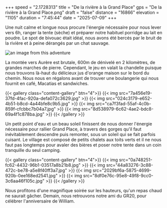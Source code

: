 +++
speed = "2.1728313"
title = "De la rivière à la Grand Place"
gps = "De la rivière à la Grand Place.png"
draft = "false"
distance = "16866"
elevation = "1105"
duration = "7:45:44"
date = "2025-07-09"
+++


Une nuit calme et longue nous procure l'énergie nécessaire pour nous lever vers 6h, ranger la tente (sèche) et préparer notre habituel porridge au lait en poudre. Le spot de bivouac était idéal, nous avons été bercés par le bruit de la rivière et à peine dérangés par un chat sauvage. 
<!--more-->
![an image from this adventure](48dc65bf-7d6d-4f9c-b44a-f182a35dcb32.jpg)

La montée vers Aurère est brutale, 600m de dénivelé en 2 kilomètres, de grandes marches de pierre. Cependant, le jeu en valait la chandelle puisque nous trouvons là-haut du délicieux jus d'orange maison sur le bord du chemin. Nous nous en régalons avant de trouver une boulangerie qui nous fournit en café, Macatias et sandwiches. 

{{< gallery class="content-gallery" btn="4">}}
{{< img src="7a456e19-37fd-4fac-920a-defa072c3629.jpg" >}}
{{< img src="024c3179-e652-4b51-b8cd-4a44bfe8c9b5.jpg" >}}
{{< img src="ca7f3fad-55af-4c0b-859f-cfcbbc7b04a7.jpg" >}}
{{< img src="8d538979-6c62-4ae2-bdc8-69a4f1c878ba.jpg" >}}
{{< /gallery >}}


Un petit point d'eau et un beau soleil finissent de nous donner l'énergie nécessaire pour rallier Grand Place, à travers des gorges qu'il faut inévitablement descendre puis remonter, sous un soleil qui se fait parfois cuisant.
Le village est composé de petits chalets aux toits verts et il ne nous faut pas longtemps pour avaler des bières et poser notre tente dans un coin tranquille du seul camping. 

{{< gallery class="content-gallery" btn="4">}}
{{< img src="0a748251-fc62-4432-96b1-03517a8b21b8.jpg" >}}
{{< img src="44a83276-3c88-472c-be78-a5e8f40ff3a7.jpg" >}}
{{< img src="2029bf6a-5875-4699-920b-0ee168ed2541.jpg" >}}
{{< img src="8df0e76c-95e8-49f8-9cc0-3c6aa46f105c.jpg" >}}
{{< /gallery >}}


Nous profitons d'une magnifique soirée sur les hauteurs, qu'un repas chaud ne saurait gâcher. Demain, nous retrouvons notre ami du GR20, pour célébrer l'anniversaire de William.

